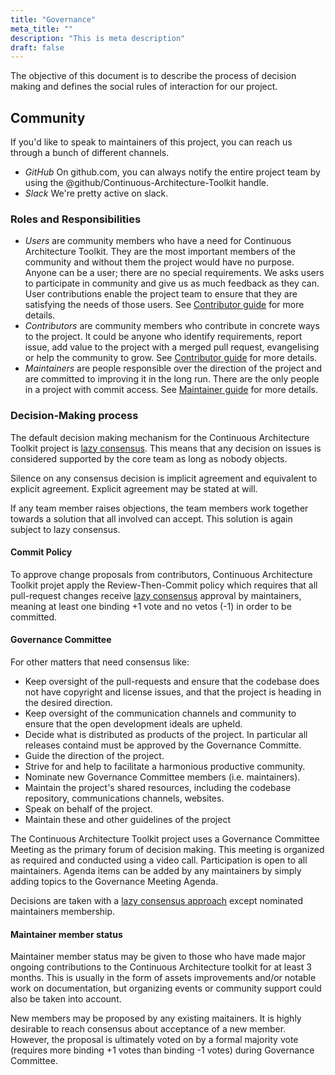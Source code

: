 ```yaml
---
title: "Governance"
meta_title: ""
description: "This is meta description"
draft: false
---
```


The objective of this document is to describe the process of decision making and defines the social rules of interaction for our project.

## Community

If you'd like to speak to maintainers of this project, you can reach us through a bunch of different channels.

* *GitHub* On github.com, you can always notify the entire project team by using the @github/Continuous-Architecture-Toolkit handle.
* *Slack* We're pretty active on slack.

### Roles and Responsibilities

* *Users* are community members who have a need for Continuous Architecture Toolkit. They are the most important members of the community and without them the project would have no purpose. Anyone can be a user; there are no special requirements. We asks users to participate in community and give us as much feedback as they can. User contributions enable the project team to ensure that they are satisfying the needs of those users. See [Contributor guide](contributing) for more details.
* *Contributors* are community members who contribute in concrete ways to the project. It could be anyone who identify requirements, report issue, add value to the project with a merged pull request, evangelising or help the community to grow. See [Contributor guide](contributing) for more details.
* *Maintainers* are people responsible over the direction of the project and are committed to improving it in the long run. There are the only people in a project with commit access. See [Maintainer guide](maintainer-guide) for more details.

### Decision-Making process

The default decision making mechanism for the Continuous Architecture Toolkit project is [lazy consensus](http://www.apache.org/foundation/how-it-works.html#decision-making). This means that any decision on issues is considered supported by the core team as long as nobody objects.

Silence on any consensus decision is implicit agreement and equivalent to explicit agreement. Explicit agreement may be stated at will.

If any team member raises objections, the team members work together towards a solution that all involved can accept. This solution is again subject to lazy consensus.

#### Commit Policy

To approve change proposals from contributors, Continuous Architecture Toolkit projet apply the Review-Then-Commit policy which requires that all pull-request changes receive [lazy
consensus](http://www.apache.org/foundation/how-it-works.html#decision-making) approval by maintainers, meaning at least one binding +1 vote and no vetos (-1) in order to be committed.

#### Governance Committee

For other matters that need consensus like:

* Keep oversight of the pull-requests and ensure that the codebase does not have copyright and license issues, and that the project is heading in the desired direction.
* Keep oversight of the communication channels and community to ensure that the open development ideals are upheld.
* Decide what is distributed as products of the project. In particular all releases containd must be approved by the Governance Committe.
* Guide the direction of the project.
* Strive for and help to facilitate a harmonious productive community.
* Nominate new Governance Committee members (i.e. maintainers).
* Maintain the project's shared resources, including the codebase repository, communications channels, websites.
* Speak on behalf of the project.
* Maintain these and other guidelines of the project

The Continuous Architecture Toolkit project uses a Governance Committee Meeting as the primary forum of decision making. This meeting is organized as required and conducted using a video call. Participation is open to all maintainers. Agenda items can be added by any maintainers by simply adding topics to the Governance Meeting Agenda.

Decisions are taken with a [lazy consensus approach](http://www.apache.org/foundation/how-it-works.html#decision-making) except nominated maintainers membership.

#### Maintainer member status

Maintainer member status may be given to those who have made major ongoing contributions to the Continuous Architecture toolkit for at least 3 months. This is usually in the form of assets improvements and/or notable work on documentation, but organizing events or community support could also be taken into account.

New members may be proposed by any existing maitainers. It is highly desirable to reach consensus about acceptance of a new member. However, the proposal is ultimately voted on by a formal majority vote (requires more binding +1 votes than binding -1 votes) during Governance Committee.
